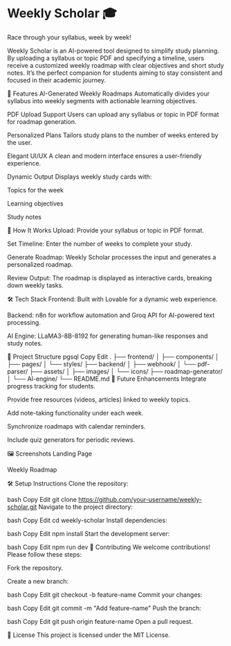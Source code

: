 # Weekly Scholar 🎓

Race through your syllabus, week by week!

Weekly Scholar is an AI-powered tool designed to simplify study planning. By uploading a syllabus or topic PDF and specifying a timeline, users receive a customized weekly roadmap with clear objectives and short study notes. It’s the perfect companion for students aiming to stay consistent and focused in their academic journey.

🚀 Features
AI-Generated Weekly Roadmaps
Automatically divides your syllabus into weekly segments with actionable learning objectives.

PDF Upload Support
Users can upload any syllabus or topic in PDF format for roadmap generation.

Personalized Plans
Tailors study plans to the number of weeks entered by the user.

Elegant UI/UX
A clean and modern interface ensures a user-friendly experience.

Dynamic Output
Displays weekly study cards with:

Topics for the week

Learning objectives

Study notes

🌟 How It Works
Upload: Provide your syllabus or topic in PDF format.

Set Timeline: Enter the number of weeks to complete your study.

Generate Roadmap: Weekly Scholar processes the input and generates a personalized roadmap.

Review Output: The roadmap is displayed as interactive cards, breaking down weekly tasks.

🛠️ Tech Stack
Frontend: Built with Lovable for a dynamic web experience.

Backend: n8n for workflow automation and Groq API for AI-powered text processing.

AI Engine: LLaMA3-8B-8192 for generating human-like responses and study notes.

📖 Project Structure
pgsql
Copy
Edit
.
├── frontend/
│   ├── components/
│   ├── pages/
│   └── styles/
├── backend/
│   ├── webhook/
│   └── pdf-parser/
├── assets/
│   ├── images/
│   └── icons/
├── roadmap-generator/
│   └── AI-engine/
└── README.md
🧩 Future Enhancements
Integrate progress tracking for students.

Provide free resources (videos, articles) linked to weekly topics.

Add note-taking functionality under each week.

Synchronize roadmaps with calendar reminders.

Include quiz generators for periodic reviews.

🖼️ Screenshots
Landing Page

Weekly Roadmap

🛠️ Setup Instructions
Clone the repository:

bash
Copy
Edit
git clone https://github.com/your-username/weekly-scholar.git
Navigate to the project directory:

bash
Copy
Edit
cd weekly-scholar
Install dependencies:

bash
Copy
Edit
npm install
Start the development server:

bash
Copy
Edit
npm run dev
📝 Contributing
We welcome contributions! Please follow these steps:

Fork the repository.

Create a new branch:

bash
Copy
Edit
git checkout -b feature-name
Commit your changes:

bash
Copy
Edit
git commit -m "Add feature-name"
Push the branch:

bash
Copy
Edit
git push origin feature-name
Open a pull request.

🤝 License
This project is licensed under the MIT License.
